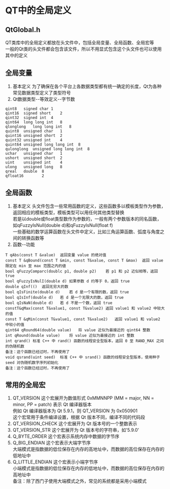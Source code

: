 # QT中的全局定义

## QtGlobal.h
QT类库中的全局定义都放在<QtGlobal>头文件中，包括全局变量、全局函数、全局宏等  
一般的Qt类的头文件都会包含该文件，所以不用显式包含这个头文件也可以使用其中的定义  


## 全局变量
1. 基本定义
为了确保在各个平台上各数据类型都有统一确定的长度，Qt为各种常见数据类型定义了类型符号  
2. Qt数据类型--等效定义--字节数
```
qint8	signed char	1
qint16	signed short	2
qint32	signed int	4
qint64	long long int	8
qlonglong	long long int	8
quint8	unsigned char	1
quint16	unsigned short	2
quint32	unsigned int	4
quint64	unsigned long long int	8
qulonglong	unsigned long long int	8
uchar	unsigned char	1
ushort	unsigned short	2
uint	unsigned int	4
ulong	unsigned long	8
qreal	double	8
qfloat16	 	2
```


## 全局函数
1. 基本定义
<QtGlobal>头文件包含一些常用函数的定义，这些函数多以模板类型作为参数，返回相应的模板类型，模板类型可以用任何其他类型替换  
若是以double或float类型数作为参数的，一般有两个参数版本的同名函数，如qFuzzyIsNull(double d)和qFuzzyIsNull(float f)  
一些基础的数学运算函数在<QtMath>头文件中定义，比如三角运算函数、弧度与角度之间的转换函数等  
2. 函数--功能
```
T qAbs(const T &value)	返回变量 value 的绝对值
const T &qBound(const T &min, const T&value, const T &max)	返回 value 限定在 min 至 max 范围之内的値
bool qFuzzyComparc(doublc p1, double p2)	若 p1 和 p2 近似相等，返回 true
bool qFuzzyIsNulI(double d)	如果参数 d 约等于 0，返回 true
double qInf(()	返回无穷大的数
bool qIsFinite(double d) 	若 d 是一个有限的数，返回 true
bool qIsInf(double d) 	若 d 是一个无限大的数，返回 true
bool qIsNaN(double d)	若 d 不是一个数，返回 true
constT&qMax(const T&value1, const T&value2)	返回 value1 和 value2 中较大的值
const T &qMin(const T&value1, const T&value2)	返回 value1 和 value2 中较小的值
qint64 qRound64(double value) 	将 value 近似为最接近的 qint64 整数
int qRound(double value)	将 value 近似为最接近的 int 整数
int qrand()	标准 C++ 中 rand() 函数的线程安全型版本，返回 0 至 RAND_MAX 之间的伪随机数
备注：这个函数已经过时，不再使用了
void qsrand(uint seed)	标准 C++ 中 srand() 函数的线程安全型版本，使用种子 seed 对伪随机数字序列初始化
备注：这个函数已经过时，不再使用了
```


## 常用的全局宏
1. QT_VERSION
这个宏展开为数值形式 0xMMNNPP (MM = major, NN = minor, PP = patch) 表示 Qt 编译器版本  
例如 Qt 编译器版本为 Qt 5.9.1，则 QT_VERSION 为 0x050901  
这个宏常用于条件编译设置，根据 Qt 版本不同，编译不同的代码段  
2. QT_VERSION_CHECK
这个宏展开为 Qt 版本号的一个整数表示  
3. QT_VERSION_STR
这个宏展开为 Qt 版本号的字符串，如'5.9.0'  
4. Q_BYTE_ORDER
这个宏表示系统内存中数据的字节序  
5. Q_BIG_ENDIAN 
这个宏表示大端字节序  
大端模式是指数据的低位保存在内存的高地址中，而数据的高位保存在内存的低地址中  
6. Q_LITTLE_ENDIAN
这个宏表示小端字节序  
小端模式是指数据的低位保存在内存的低地址中，而数据的高位保存在内存的高地址中  
备注：除了西门子使用大端模式之外，常见的系统都是采用小端模式  